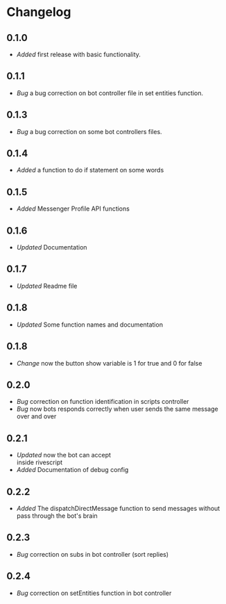 # Changelog

## 0.1.0

- *Added* first release with basic functionality.

## 0.1.1

- *Bug* a bug correction on bot controller file in set entities function.

## 0.1.3

- *Bug* a bug correction on some bot controllers files.

## 0.1.4

- *Added* a function to do if statement on some words

## 0.1.5

- *Added* Messenger Profile API functions

## 0.1.6

- *Updated* Documentation

## 0.1.7

- *Updated* Readme file

## 0.1.8

- *Updated* Some function names and documentation

## 0.1.8

- *Change* now the button show variable is 1 for true and 0 for false

## 0.2.0

- *Bug* correction on function identification in scripts controller
- *Bug* now bots responds correctly when user sends the same message over and over

## 0.2.1

- *Updated* now the bot can accept <br> inside rivescript
- *Added* Documentation of debug config

## 0.2.2

- *Added* The dispatchDirectMessage function to send messages without pass through the bot's brain

## 0.2.3

- *Bug* correction on subs in bot controller (sort replies)

## 0.2.4

- *Bug* correction on setEntities function in bot controller
